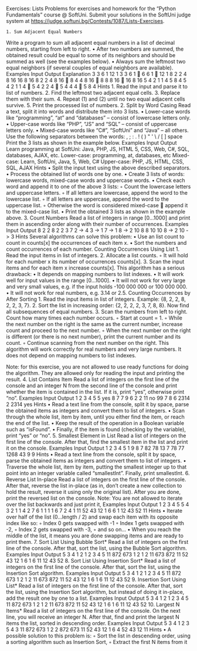 Exercises: Lists
Problems for exercises and homework for the “Python Fundamentals” course @ SoftUni. Submit your solutions in the SoftUni judge system at https://judge.softuni.bg/Contests/1087/Lists-Exercises.

    1. Sum Adjacent Equal Numbers
Write a program to sum all adjacent equal numbers in a list of decimal numbers, starting from left to right.
    • After two numbers are summed, the obtained result could be equal to some of its neighbors and should be summed as well (see the examples below).
    • Always sum the leftmost two equal neighbors (if several couples of equal neighbors are available).
Examples
Input
Output
Explanation
3 3 6 1
12 1
3 3 6 1  6 6 1  12 1
8 2 2 4 8 16
16 8 16
8 2 2 4 8 16  8 4 4 8 16  8 8 8 16  16 8 16
5 4 2 1 1 4
5 8 4
5 4 2 1 1 4  5 4 2 2 4  5 4 4 4  5 8 4
Hints
    1. Read the input and parse it to list of numbers.
    2. Find the leftmost two adjacent equal cells.
    3. Replace them with their sum.
    4. Repeat (1) and (2) until no two equal adjacent cells survive.
    5. Print the processed list of numbers.
    2. Split by Word Casing
Read a text, split it into words and distribute them into 3 lists.
    • Lower-case words like “programming”, “at” and “databases” – consist of lowercase letters only.
    • Upper-case words like “PHP”, “JS” and “SQL” – consist of uppercase letters only.
    • Mixed-case words like “C#”, “SoftUni” and “Java” – all others.
Use the following separators between the words: , ; : . ! ( ) " ' \ / [ ] space
Print the 3 lists as shown in the example below.
Examples
Input
Output
Learn programming at SoftUni: Java, PHP, JS, HTML 5, CSS, Web, C#, SQL, databases, AJAX, etc.
Lower-case: programming, at, databases, etc
Mixed-case: Learn, SoftUni, Java, 5, Web, C#
Upper-case: PHP, JS, HTML, CSS, SQL, AJAX
Hints
    • Split the input text using the above described separators.
    • Process the obtained list of words one by one.
    • Create 3 lists of words: lowercase words, mixed-case words and uppercase words.
    • Check each word and append it to one of the above 3 lists:
        ◦ Count the lowercase letters and uppercase letters.
        ◦ If all letters are lowercase, append the word to the lowercase list.
        ◦ If all letters are uppercase, append the word to the uppercase list.
        ◦ Otherwise the word is considered mixed-case  append it to the mixed-case list.
    • Print the obtained 3 lists as shown in the example above.
    3. Count Numbers
Read a list of integers in range [0…1000] and print them in ascending order along with their number of occurrences.
Examples
Input
Output
8 2 2 8 2 2 3 7
2 -> 4
3 -> 1
7 -> 1
8 -> 2
10 8 8 10 10
8 -> 2
10 -> 3
Hints
Several algorithms can solve this problem:
    • Use an list count to count in counts[x] the occurrences of each item x.
    • Sort the numbers and count occurrences of each number.
Counting Occurrences Using List
    1. Read the input items in list of integers.
    2. Allocate a list counts.
        ◦ It will hold for each number x its number of occurrences counts[x].
    3. Scan the input items and for each item x increase counts[x].
This algorithm has a serious drawback:
    • It depends on mapping numbers to list indexes.
    • It will work well for input values in the range [0…1000].
    • It will not work for very large and very small values, e.g. if the input holds -100 000 000 or 100 000 000.
    • It will not work for real numbers, e.g. 3.14 or 2.5.
Counting Occurrences by After Sorting
    1. Read the input items in list of integers. Example: {8, 2, 2, 8, 2, 2, 3, 7}.
    2. Sort the list in increasing order: {2, 2, 2, 2, 3, 7, 8, 8}. Now find all subsequences of equal numbers.
    3. Scan the numbers from left to right. Count how many times each number occurs.
        ◦ Start at count = 1.
        ◦ While the next number on the right is the same as the current number, increase count and proceed to the next number.
        ◦ When the next number on the right is different (or there is no next number), print the current number and its count.
        ◦ Continue scanning from the next number on the right.
This algorithm will work correctly for real numbers and very large numbers. It does not depend on mapping numbers to list indexes.

Note: for this exercise, you are not allowed to use ready functions for doing the algorithm. They are allowed only for reading the input and printing the result.
    4. List Contains Item
Read a list of integers on the first line of the console and an integer N from the second line of the console and print whether the item is contained in the list. If it is, print “yes”, otherwise print “no”.
Examples
Input
Output
1 2 3 4 5
5
yes
8 7 7 9 6 2 2
11
no
99 7 8 6 2314 2
2314
yes
Hints
    • Read a text line from the console, split it by space, parse the obtained items as integers and convert them to list of integers.
    • Scan through the whole list, item by item, until you either find the item, or reach the end of the list.
    • Keep the result of the operation in a Boolean variable such as “isFound”.
    • Finally, if the item is found (checking by the variable), print “yes” or “no”.
    5. Smallest Element in List
Read a list of integers on the first line of the console. After that, find the smallest item in the list and print it on the console.
Examples
Input
Output
1 2 3 4 5
1
9 8 7 82 78 13
7
78 77 1268 43 9
9
Hints
    • Read a text line from the console, split it by space, parse the obtained items as integers and convert them to list of integers.
    • Traverse the whole list, item by item, putting the smallest integer up to that point into an integer variable called “smallestInt”. Finally, print smallestInt.
    6. Reverse List In-place
Read a list of integers on the first line of the console. After that, reverse the list in-place (as in, don’t create a new collection to hold the result, reverse it using only the original list). After you are done, print the reversed list on the console.
Note: You are not allowed to iterate over the list backwards and just print it, 
Examples
Input
Output
1 2 3 4 5
5 4 3 2 1
1 4 2 7 6 1 1
1 1 6 7 2 4 1
11 52 43 12 1 6
6 1 12 43 52 11
Hints
    • Iterate over half of the list (0…length / 2) and swap each item with its opposite index like so:
        ◦ Index 0 gets swapped with -1
        ◦ Index 1 gets swapped with -2,
        ◦ Index 2 gets swapped with -3,
        ◦ and so on…
    • When you reach the middle of the list, it means you are done swapping items and are ready to print them.
    7. Sort List Using Bubble Sort*
Read a list of integers on the first line of the console. After that, sort the list, using the Bubble Sort algorithm.
Examples
Input
Output
5 3 4 1 2
1 2 3 4 5
11 872 673 1 2
1 2 11 673 872
11 52 43 12 1 6
1 6 11 12 43 52
    8. Sort List Using Insertion Sort*
Read a list of integers on the first line of the console. After that, sort the list, using the Insertion Sort algorithm.
Examples
Input
Output
5 3 4 1 2
1 2 3 4 5
11 872 673 1 2
1 2 11 673 872
11 52 43 12 1 6
1 6 11 12 43 52
    9. Insertion Sort Using List*
Read a list of integers on the first line of the console. After that, sort the list, using the Insertion Sort algorithm, but instead of doing it in-place, add the result one by one to a list.
Examples
Input
Output
5 3 4 1 2
1 2 3 4 5
11 872 673 1 2
1 2 11 673 872
11 52 43 12 1 6
1 6 11 12 43 52
    10. Largest N Items*
Read a list of integers on the first line of the console. On the next line, you will receive an integer N. After that, find and print the largest N items the list, sorted in descending order.
Examples
Input
Output
5 3 4 1 2
3
5 4 3
11 872 673 1 2
2
872 673
11 52 43 12 1 6
4
52 43 12 11
Hints
    • A possible solution to this problem is:
        ◦ Sort the list in descending order, using a sorting algorithm such as Insertion Sort,
        ◦ Extract the first N items from it
